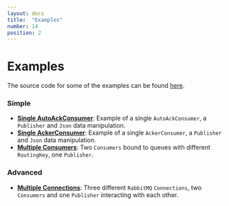 ```yaml
---
layout: docs
title:  "Examples"
number: 14
position: 2
---
```


# Examples

The source code for some of the examples can be found [here](https://github.com/gvolpe/fs2-rabbit/tree/master/examples/src/main/scala/com.itv.fs2rabbit/examples).

### Simple
- **[Single AutoAckConsumer](./sample-autoack.html)**: Example of a single `AutoAckConsumer`, a `Publisher` and `Json` data manipulation.
- **[Single AckerConsumer](./sample-acker.html)**: Example of a single `AckerConsumer`, a `Publisher` and `Json` data  manipulation.
- **[Multiple Consumers](./sample-mult-consumers.html)**: Two `Consumers` bound to queues with different `RoutingKey`, one `Publisher`.

### Advanced

- **[Multiple Connections](./sample-mult-connections.html)**: Three different `RabbitMQ` `Connections`, two `Consumers` and one `Publisher` interacting with each other.

